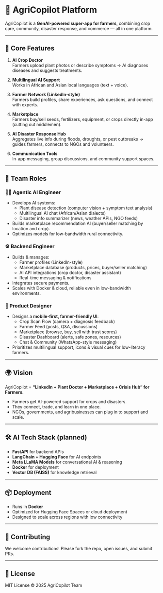 # 🌱 AgriCopilot Platform

AgriCopilot is a **GenAI-powered super-app for farmers**, combining crop care, community, disaster response, and commerce — all in one platform.

---

## 🚀 Core Features

1. **AI Crop Doctor**  
   Farmers upload plant photos or describe symptoms → AI diagnoses diseases and suggests treatments.

2. **Multilingual AI Support**  
   Works in African and Asian local languages (text + voice).

3. **Farmer Network (LinkedIn-style)**  
   Farmers build profiles, share experiences, ask questions, and connect with experts.

4. **Marketplace**  
   Farmers buy/sell seeds, fertilizers, equipment, or crops directly in-app (cutting out middlemen).

5. **AI Disaster Response Hub**  
   Aggregates live info during floods, droughts, or pest outbreaks → guides farmers, connects to NGOs and volunteers.

6. **Communication Tools**  
   In-app messaging, group discussions, and community support spaces.

---

## 👥 Team Roles

### 🧑‍💻 Agentic AI Engineer
- Develops AI systems:
  - Plant disease detection (computer vision + symptom text analysis)  
  - Multilingual AI chat (African/Asian dialects)  
  - Disaster info summarizer (news, weather APIs, NGO feeds)  
- Builds marketplace recommendation AI (buyer/seller matching by location and crop).  
- Optimizes models for low-bandwidth rural connectivity.  

### ⚙️ Backend Engineer
- Builds & manages:
  - Farmer profiles (LinkedIn-style)  
  - Marketplace database (products, prices, buyer/seller matching)  
  - AI API integrations (crop doctor, disaster assistant)  
  - Real-time messaging & notifications  
- Integrates secure payments.  
- Scales with Docker & cloud, reliable even in low-bandwidth environments.  

### 🎨 Product Designer
- Designs a **mobile-first, farmer-friendly UI**:
  - Crop Scan Flow (camera + diagnosis feedback)  
  - Farmer Feed (posts, Q&A, discussions)  
  - Marketplace (browse, buy, sell with trust scores)  
  - Disaster Dashboard (alerts, safe zones, resources)  
  - Chat & Community (WhatsApp-style messaging)  
- Prioritizes multilingual support, icons & visual cues for low-literacy farmers.  

---

## 🌍 Vision
AgriCopilot = **“LinkedIn + Plant Doctor + Marketplace + Crisis Hub” for Farmers.**

- Farmers get AI-powered support for crops and disasters.  
- They connect, trade, and learn in one place.  
- NGOs, governments, and agribusinesses can plug in to support and scale.  

---

## 🛠️ AI Tech Stack (planned)
- **FastAPI** for backend APIs  
- **LangChain + Hugging Face** for AI endpoints  
- **Meta LLaMA Models** for conversational AI & reasoning  
- **Docker** for deployment  
- **Vector DB (FAISS)** for knowledge retrieval  

---

## 📦 Deployment
- Runs in **Docker**  
- Optimized for Hugging Face Spaces or cloud deployment  
- Designed to scale across regions with low connectivity  

---

## 🤝 Contributing
We welcome contributions! Please fork the repo, open issues, and submit PRs.  

---

## 📜 License
MIT License © 2025 AgriCopilot Team
